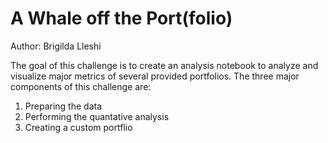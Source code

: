 # A Whale off the Port(folio)
Author: Brigilda Lleshi

The goal of this challenge is to create an analysis notebook to analyze and visualize major metrics of several provided portfolios. The three major components of this challenge are:
1. Preparing the data
2. Performing the quantative analysis
3. Creating a custom portflio
